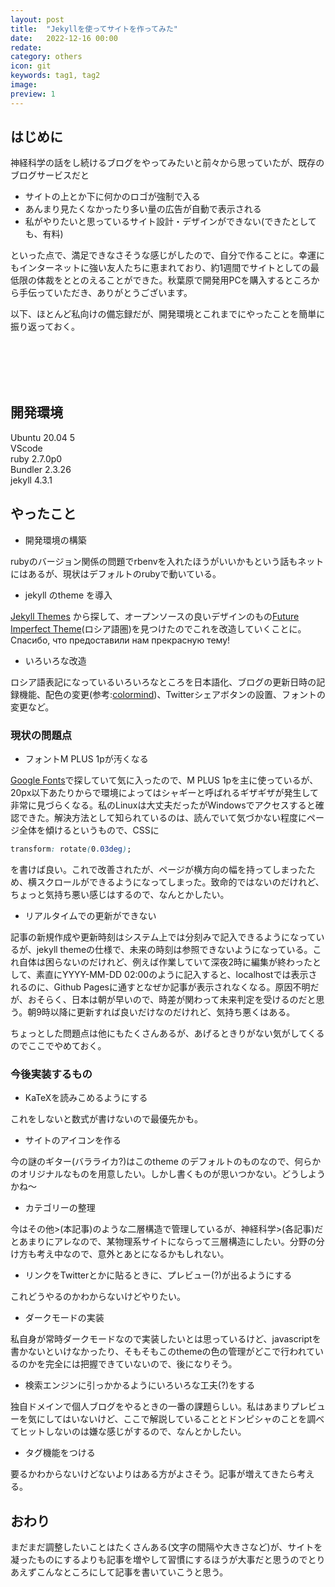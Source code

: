 ```yaml
---
layout: post
title:  "Jekyllを使ってサイトを作ってみた"
date:   2022-12-16 00:00
redate: 
category: others
icon: git
keywords: tag1, tag2
image: 
preview: 1
---
```



## はじめに

神経科学の話をし続けるブログをやってみたいと前々から思っていたが、既存のブログサービスだと

- サイトの上とか下に何かのロゴが強制で入る
- あんまり見たくなかったり多い量の広告が自動で表示される
- 私がやりたいと思っているサイト設計・デザインができない(できたとしても、有料)
  
といった点で、満足できなさそうな感じがしたので、自分で作ることに。幸運にもインターネットに強い友人たちに恵まれており、約1週間でサイトとしての最低限の体裁をととのえることができた。秋葉原で開発用PCを購入するところから手伝っていただき、ありがとうございます。

<p style="margin-bottom: 8em">以下、ほとんど私向けの備忘録だが、開発環境とこれまでにやったことを簡単に振り返っておく。</p>

## 開発環境

Ubuntu 20.04 5  
VScode  
ruby 2.7.0p0  
Bundler 2.3.26   
jekyll 4.3.1

## やったこと

- 開発環境の構築

rubyのバージョン関係の問題でrbenvを入れたほうがいいかもという話もネットにはあるが、現状はデフォルトのrubyで動いている。

- jekyll のtheme を導入

[Jekyll Themes](http://jekyllthemes.org/) から探して、オープンソースの良いデザインのもの[Future Imperfect Theme](https://github.com/kaptn3/future-imperfect/)(ロシア語圏)を見つけたのでこれを改造していくことに。Спасибо, что предоставили нам прекрасную тему!

- いろいろな改造
  
ロシア語表記になっているいろいろなところを日本語化、ブログの更新日時の記録機能、配色の変更(参考:[colormind](http://colormind.io/))、Twitterシェアボタンの設置、フォントの変更など。

### 現状の問題点

- フォントM PLUS 1pが汚くなる
  
[Google Fonts](https://fonts.google.com/)で探していて気に入ったので、M PLUS 1pを主に使っているが、20px以下あたりからで環境によってはシャギーと呼ばれるギザギザが発生して非常に見づらくなる。私のLinuxは大丈夫だったがWindowsでアクセスすると確認できた。解決方法として知られているのは、読んでいて気づかない程度にページ全体を傾けるというもので、CSSに

```css
transform: rotate(0.03deg);
```

を書けば良い。これで改善されたが、ページが横方向の幅を持ってしまったため、横スクロールができるようになってしまった。致命的ではないのだけれど、ちょっと気持ち悪い感じはするので、なんとかしたい。

- リアルタイムでの更新ができない

記事の新規作成や更新時刻はシステム上では分刻みで記入できるようになっているが、jekyll themeの仕様で、未来の時刻は参照できないようになっている。これ自体は困らないのだけれど、例えば作業していて深夜2時に編集が終わったとして、素直にYYYY-MM-DD 02:00のように記入すると、localhostでは表示されるのに、Github Pagesに通すとなぜか記事が表示されなくなる。原因不明だが、おそらく、日本は朝が早いので、時差が関わって未来判定を受けるのだと思う。朝9時以降に更新すれば良いだけなのだけれど、気持ち悪くはある。

ちょっとした問題点は他にもたくさんあるが、あげるときりがない気がしてくるのでここでやめておく。

### 今後実装するもの

- KaTeXを読みこめるようにする  

これをしないと数式が書けないので最優先かも。

- サイトのアイコンを作る

今の謎のギター(バラライカ?)はこのtheme のデフォルトのものなので、何らかのオリジナルなものを用意したい。しかし書くものが思いつかない。どうしようかね〜

- カテゴリーの整理
  
今はその他>(本記事)のような二層構造で管理しているが、神経科学>(各記事)だとあまりにアレなので、某物理系サイトにならって三層構造にしたい。分野の分け方も考え中なので、意外とあとになるかもしれない。

- リンクをTwitterとかに貼るときに、プレビュー(?)が出るようにする

これどうやるのかわからないけどやりたい。

- ダークモードの実装

私自身が常時ダークモードなので実装したいとは思っているけど、javascriptを書かないといけなかったり、そもそもこのthemeの色の管理がどこで行われているのかを完全には把握できていないので、後になりそう。

- 検索エンジンに引っかかるようにいろいろな工夫(?)をする

独自ドメインで個人ブログをやるときの一番の課題らしい。私はあまりプレビューを気にしてはいないけど、ここで解説していることとドンピシャのことを調べてヒットしないのは嫌な感じがするので、なんとかしたい。

- タグ機能をつける

要るかわからないけどないよりはある方がよさそう。記事が増えてきたら考える。

## おわり

まだまだ調整したいことはたくさんある(文字の間隔や大きさなど)が、サイトを凝ったものにするよりも記事を増やして習慣にするほうが大事だと思うのでとりあえずこんなところにして記事を書いていこうと思う。